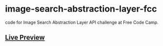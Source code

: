 # image-search-abstraction-layer-fcc
code for Image Search Abstraction Layer API challenge at Free Code Camp.

## [Live Preview](https://aqueous-chamber-90195.herokuapp.com)